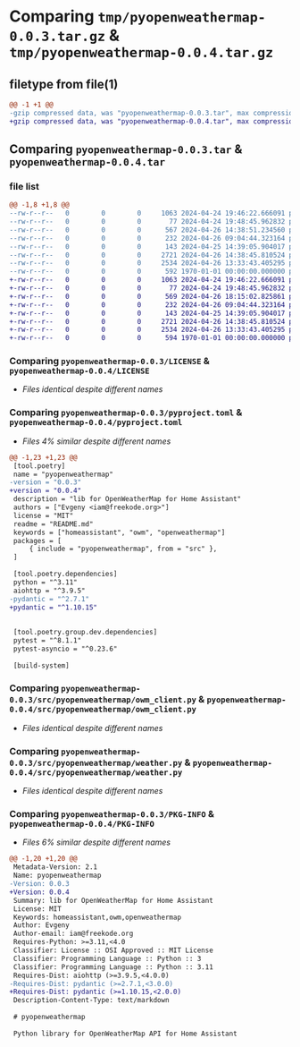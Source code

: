 # Comparing `tmp/pyopenweathermap-0.0.3.tar.gz` & `tmp/pyopenweathermap-0.0.4.tar.gz`

## filetype from file(1)

```diff
@@ -1 +1 @@
-gzip compressed data, was "pyopenweathermap-0.0.3.tar", max compression
+gzip compressed data, was "pyopenweathermap-0.0.4.tar", max compression
```

## Comparing `pyopenweathermap-0.0.3.tar` & `pyopenweathermap-0.0.4.tar`

### file list

```diff
@@ -1,8 +1,8 @@
--rw-r--r--   0        0        0     1063 2024-04-24 19:46:22.666091 pyopenweathermap-0.0.3/LICENSE
--rw-r--r--   0        0        0       77 2024-04-24 19:48:45.962832 pyopenweathermap-0.0.3/README.md
--rw-r--r--   0        0        0      567 2024-04-26 14:38:51.234560 pyopenweathermap-0.0.3/pyproject.toml
--rw-r--r--   0        0        0      232 2024-04-26 09:04:44.323164 pyopenweathermap-0.0.3/src/pyopenweathermap/__init__.py
--rw-r--r--   0        0        0      143 2024-04-25 14:39:05.904017 pyopenweathermap-0.0.3/src/pyopenweathermap/exception.py
--rw-r--r--   0        0        0     2721 2024-04-26 14:38:45.810524 pyopenweathermap-0.0.3/src/pyopenweathermap/owm_client.py
--rw-r--r--   0        0        0     2534 2024-04-26 13:33:43.405295 pyopenweathermap-0.0.3/src/pyopenweathermap/weather.py
--rw-r--r--   0        0        0      592 1970-01-01 00:00:00.000000 pyopenweathermap-0.0.3/PKG-INFO
+-rw-r--r--   0        0        0     1063 2024-04-24 19:46:22.666091 pyopenweathermap-0.0.4/LICENSE
+-rw-r--r--   0        0        0       77 2024-04-24 19:48:45.962832 pyopenweathermap-0.0.4/README.md
+-rw-r--r--   0        0        0      569 2024-04-26 18:15:02.825861 pyopenweathermap-0.0.4/pyproject.toml
+-rw-r--r--   0        0        0      232 2024-04-26 09:04:44.323164 pyopenweathermap-0.0.4/src/pyopenweathermap/__init__.py
+-rw-r--r--   0        0        0      143 2024-04-25 14:39:05.904017 pyopenweathermap-0.0.4/src/pyopenweathermap/exception.py
+-rw-r--r--   0        0        0     2721 2024-04-26 14:38:45.810524 pyopenweathermap-0.0.4/src/pyopenweathermap/owm_client.py
+-rw-r--r--   0        0        0     2534 2024-04-26 13:33:43.405295 pyopenweathermap-0.0.4/src/pyopenweathermap/weather.py
+-rw-r--r--   0        0        0      594 1970-01-01 00:00:00.000000 pyopenweathermap-0.0.4/PKG-INFO
```

### Comparing `pyopenweathermap-0.0.3/LICENSE` & `pyopenweathermap-0.0.4/LICENSE`

 * *Files identical despite different names*

### Comparing `pyopenweathermap-0.0.3/pyproject.toml` & `pyopenweathermap-0.0.4/pyproject.toml`

 * *Files 4% similar despite different names*

```diff
@@ -1,23 +1,23 @@
 [tool.poetry]
 name = "pyopenweathermap"
-version = "0.0.3"
+version = "0.0.4"
 description = "lib for OpenWeatherMap for Home Assistant"
 authors = ["Evgeny <iam@freekode.org>"]
 license = "MIT"
 readme = "README.md"
 keywords = ["homeassistant", "owm", "openweathermap"]
 packages = [
     { include = "pyopenweathermap", from = "src" },
 ]
 
 [tool.poetry.dependencies]
 python = "^3.11"
 aiohttp = "^3.9.5"
-pydantic = "^2.7.1"
+pydantic = "^1.10.15"
 
 
 [tool.poetry.group.dev.dependencies]
 pytest = "^8.1.1"
 pytest-asyncio = "^0.23.6"
 
 [build-system]
```

### Comparing `pyopenweathermap-0.0.3/src/pyopenweathermap/owm_client.py` & `pyopenweathermap-0.0.4/src/pyopenweathermap/owm_client.py`

 * *Files identical despite different names*

### Comparing `pyopenweathermap-0.0.3/src/pyopenweathermap/weather.py` & `pyopenweathermap-0.0.4/src/pyopenweathermap/weather.py`

 * *Files identical despite different names*

### Comparing `pyopenweathermap-0.0.3/PKG-INFO` & `pyopenweathermap-0.0.4/PKG-INFO`

 * *Files 6% similar despite different names*

```diff
@@ -1,20 +1,20 @@
 Metadata-Version: 2.1
 Name: pyopenweathermap
-Version: 0.0.3
+Version: 0.0.4
 Summary: lib for OpenWeatherMap for Home Assistant
 License: MIT
 Keywords: homeassistant,owm,openweathermap
 Author: Evgeny
 Author-email: iam@freekode.org
 Requires-Python: >=3.11,<4.0
 Classifier: License :: OSI Approved :: MIT License
 Classifier: Programming Language :: Python :: 3
 Classifier: Programming Language :: Python :: 3.11
 Requires-Dist: aiohttp (>=3.9.5,<4.0.0)
-Requires-Dist: pydantic (>=2.7.1,<3.0.0)
+Requires-Dist: pydantic (>=1.10.15,<2.0.0)
 Description-Content-Type: text/markdown
 
 # pyopenweathermap
 
 Python library for OpenWeatherMap API for Home Assistant
```

